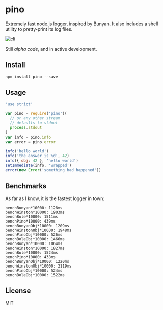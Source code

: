 # pino

[Extremely fast](#benchmarks) node.js logger, inspired by Bunyan.
It also includes a shell utility to pretty-print its log files.

![cli](https://raw.githubusercontent.com/mcollina/pino/master/demo.png)

Still _alpha code_, and in active development.

## Install

```
npm install pino --save
```

## Usage

```js
'use strict'

var pino = require('pino')(
  // or any other stream
  // defaults to stdout
  process.stdout
)
var info = pino.info
var error = pino.error

info('hello world')
info('the answer is %d', 42)
info({ obj: 42 }, 'hello world')
setImmediate(info, 'wrapped')
error(new Error('something bad happened'))
```

## Benchmarks

As far as I know, it is the fastest logger in town:

```
benchBunyan*10000: 1128ms
benchWinston*10000: 1903ms
benchBole*10000: 1511ms
benchPino*10000: 439ms
benchBunyanObj*10000: 1209ms
benchWinstonObj*10000: 1948ms
benchPinoObj*10000: 526ms
benchBoleObj*10000: 1466ms
benchBunyan*10000: 1064ms
benchWinston*10000: 1827ms
benchBole*10000: 1524ms
benchPino*10000: 438ms
benchBunyanObj*10000: 1220ms
benchWinstonObj*10000: 2119ms
benchPinoObj*10000: 524ms
benchBoleObj*10000: 1522ms
```

## License

MIT
